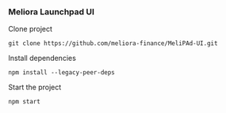 ### Meliora Launchpad UI


Clone project

```
git clone https://github.com/meliora-finance/MeliPAd-UI.git
```

Install dependencies

```
npm install --legacy-peer-deps
```

Start the project

```
npm start
```

